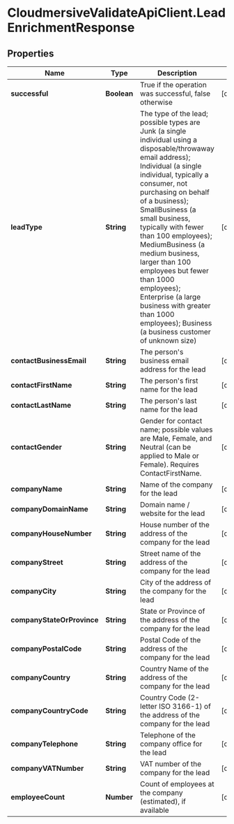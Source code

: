 # CloudmersiveValidateApiClient.LeadEnrichmentResponse

## Properties
Name | Type | Description | Notes
------------ | ------------- | ------------- | -------------
**successful** | **Boolean** | True if the operation was successful, false otherwise | [optional] 
**leadType** | **String** | The type of the lead; possible types are Junk (a single individual using a disposable/throwaway email address); Individual (a single individual, typically a consumer, not purchasing on behalf of a business); SmallBusiness (a small business, typically with fewer than 100 employees); MediumBusiness (a medium business, larger than 100 employees but fewer than 1000 employees); Enterprise (a large business with greater than 1000 employees); Business (a business customer of unknown size) | [optional] 
**contactBusinessEmail** | **String** | The person&#39;s business email address for the lead | [optional] 
**contactFirstName** | **String** | The person&#39;s first name for the lead | [optional] 
**contactLastName** | **String** | The person&#39;s last name for the lead | [optional] 
**contactGender** | **String** | Gender for contact name; possible values are Male, Female, and Neutral (can be applied to Male or Female).  Requires ContactFirstName. | [optional] 
**companyName** | **String** | Name of the company for the lead | [optional] 
**companyDomainName** | **String** | Domain name / website for the lead | [optional] 
**companyHouseNumber** | **String** | House number of the address of the company for the lead | [optional] 
**companyStreet** | **String** | Street name of the address of the company for the lead | [optional] 
**companyCity** | **String** | City of the address of the company for the lead | [optional] 
**companyStateOrProvince** | **String** | State or Province of the address of the company for the lead | [optional] 
**companyPostalCode** | **String** | Postal Code of the address of the company for the lead | [optional] 
**companyCountry** | **String** | Country Name of the address of the company for the lead | [optional] 
**companyCountryCode** | **String** | Country Code (2-letter ISO 3166-1) of the address of the company for the lead | [optional] 
**companyTelephone** | **String** | Telephone of the company office for the lead | [optional] 
**companyVATNumber** | **String** | VAT number of the company for the lead | [optional] 
**employeeCount** | **Number** | Count of employees at the company (estimated), if available | [optional] 


